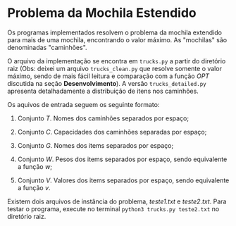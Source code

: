 # Problema da Mochila Estendido

Os programas implementados resolvem o problema da mochila extendido para
mais de uma mochila, encontrando o valor máximo. As "mochilas" são
denominadas "caminhões".

O arquivo da implementação se encontra em `trucks.py` a partir do
diretório raiz (Obs: deixei um arquivo `trucks_clean.py` que resolve
somente o valor máximo, sendo de mais fácil leitura e comparação com a
função *OPT* discutida na seção **Desenvolvimento**). A versão
`trucks_detailed.py` apresenta detalhadamente a distribuição de itens
nos caminhões.

Os aquivos de entrada seguem os seguinte formato:

1.  Conjunto *T*. Nomes dos caminhões separados por espaço;

2.  Conjunto *C*. Capacidades dos caminhões separadas por espaço;

3.  Conjunto *G*. Nomes dos items separados por espaço;

4.  Conjunto *W*. Pesos dos items separados por espaço, sendo
    equivalente a função *w*;

5.  Conjunto *V*. Valores dos items separados por espaço, sendo
    equivalente a função *v*.

Existem dois arquivos de instância do problema, *teste1.txt* e
*teste2.txt*. Para testar o programa, execute no terminal
`python3 trucks.py teste2.txt` no diretório raiz.
